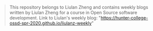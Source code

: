 
> This repository belongs to Liulan Zheng and contains weekly blogs written by Liulan Zheng
> for a course in Open Source software development.
Link to Liulan's weekly blog: "https://hunter-college-ossd-spr-2020.github.io/liulanz-weekly"

